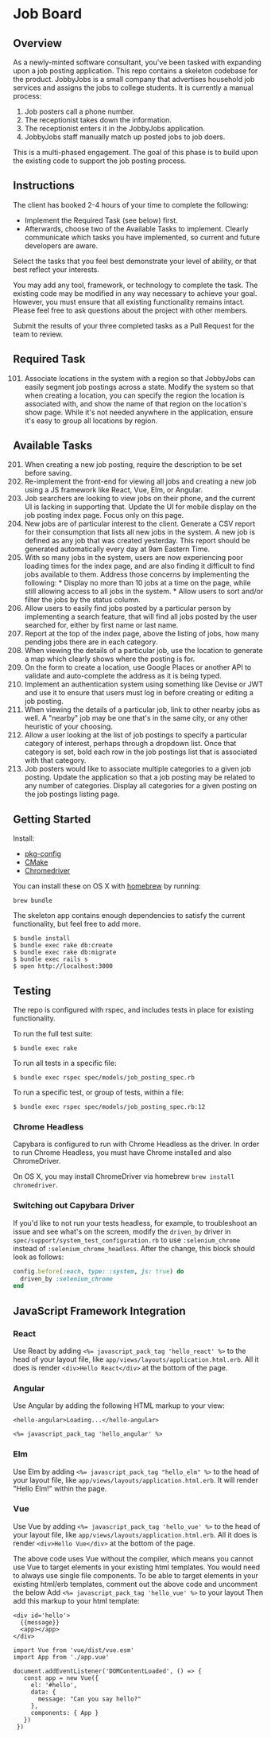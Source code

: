 # Job Board

## Overview
As a newly-minted software consultant, you've been tasked with expanding upon a job posting application. This repo contains a skeleton codebase for the product. JobbyJobs is a small company that advertises household job services and assigns the jobs to college students. It is currently a manual process:

1. Job posters call a phone number.
2. The receptionist takes down the information.
3. The receptionist enters it in the JobbyJobs application.
4. JobbyJobs staff manually match up posted jobs to job doers.

This is a multi-phased engagement. The goal of this phase is to build upon the existing code to support the job posting process.

## Instructions

The client has booked 2-4 hours of your time to complete the following:

* Implement the Required Task (see below) first.
* Afterwards, choose two of the Available Tasks to implement. Clearly communicate which tasks you have implemented, so current and future developers are aware.

Select the tasks that you feel best demonstrate your level of ability, or that best reflect your interests.

You may add any tool, framework, or technology to complete the task. The existing code may be modified in any way necessary to achieve your goal. However, you must ensure that all existing functionality remains intact. Please feel free to ask questions about the project with other members.

Submit the results of your three completed tasks as a Pull Request for the team to review.

## Required Task

101. Associate locations in the system with a region so that JobbyJobs can easily segment job postings across a state. Modify the system so that when creating a location, you can specify the region the location is associated with, and show the name of that region on the location's show page. While it's not needed anywhere in the application, ensure it's easy to group all locations by region.

## Available Tasks

201. When creating a new job posting, require the description to be set before saving.
202. Re-implement the front-end for viewing all jobs and creating a new job using a JS framework like React, Vue, Elm, or Angular.
203. Job searchers are looking to view jobs on their phone, and the current UI is lacking in supporting that. Update the UI for mobile display on the job posting index page. Focus only on this page.
204. New jobs are of particular interest to the client. Generate a CSV report for their consumption that lists all new jobs in the system. A new job is defined as any job that was created yesterday. This report should be generated automatically every day at 9am Eastern Time.
205. With so many jobs in the system, users are now experiencing poor loading times for the index page, and are also finding it difficult to find jobs available to them. Address those concerns by implementing the following:
    * Display no more than 10 jobs at a time on the page, while still allowing access to all jobs in the system.
    * Allow users to sort and/or filter the jobs by the status column.
206. Allow users to easily find jobs posted by a particular person by implementing a search feature, that will find all jobs posted by the user searched for, either by first name or last name.
207. Report at the top of the index page, above the listing of jobs, how many pending jobs there are in each category.
208. When viewing the details of a particular job, use the location to generate a map which clearly shows where the posting is for.
209. On the form to create a location, use Google Places or another API to validate and auto-complete the address as it is being typed.
210. Implement an authentication system using something like Devise or JWT and use it to ensure that users must log in before creating or editing a job posting.
211. When viewing the details of a particular job, link to other nearby jobs as well. A "nearby" job may be one that's in the same city, or any other heuristic of your choosing.
212. Allow a user looking at the list of job postings to specify a particular category of interest, perhaps through a dropdown list. Once that category is set, bold each row in the job postings list that is associated with that category.
213. Job posters would like to associate multiple categories to a given job posting. Update the application so that a job posting may be related to any number of categories. Display all categories for a given posting on the job postings listing page.

## Getting Started

Install:

* [pkg-config](https://freedesktop.org/wiki/Software/pkg-config/)
* [CMake](https://cmake.org/)
* [Chromedriver](https://sites.google.com/a/chromium.org/chromedriver/downloads)

You can install these on OS X with [homebrew](https://brew.sh/) by running:

```shell
brew bundle
```

The skeleton app contains enough dependencies to satisfy the current functionality, but feel free to add more.

```shell
$ bundle install
$ bundle exec rake db:create
$ bundle exec rake db:migrate
$ bundle exec rails s
$ open http://localhost:3000
```

## Testing

The repo is configured with rspec, and includes tests in place for existing functionality.

To run the full test suite:
```shell
$ bundle exec rake
```

To run all tests in a specific file:
```shell
$ bundle exec rspec spec/models/job_posting_spec.rb
```

To run a specific test, or group of tests, within a file:
```shell
$ bundle exec rspec spec/models/job_posting_spec.rb:12
```

### Chrome Headless

Capybara is configured to run with Chrome Headless as the driver. In order to run Chrome Headless, you must have Chrome installed and also ChromeDriver.

On OS X, you may install ChromeDriver via homebrew `brew install chromedriver`.

### Switching out Capybara Driver

If you'd like to not run your tests headless, for example, to troubleshoot an issue and see what's on the screen, modify the `driven_by` driver in `spec/support/system_test_configuration.rb` to use `:selenium_chrome` instead of `:selenium_chrome_headless`. After the change, this block should look as follows:

```ruby
config.before(:each, type: :system, js: true) do
  driven_by :selenium_chrome
end

```

## JavaScript Framework Integration

### React

Use React by adding `<%= javascript_pack_tag 'hello_react' %>` to the head of your layout file,
like `app/views/layouts/application.html.erb`. All it does is render `<div>Hello React</div>` at the bottom
of the page.

### Angular

Use Angular by adding the following HTML markup to your view:

```
<hello-angular>Loading...</hello-angular>

<%= javascript_pack_tag 'hello_angular' %>
```

### Elm

Use Elm by adding `<%= javascript_pack_tag "hello_elm" %>` to the head of your layout
file, like `app/views/layouts/application.html.erb`. It will render "Hello Elm!" within the page.

### Vue

Use Vue by adding `<%= javascript_pack_tag 'hello_vue' %>` to the head of your layout file, like `app/views/layouts/application.html.erb`. All it does is render `<div>Hello Vue</div>` at the bottom of the page.

The above code uses Vue without the compiler, which means you cannot
use Vue to target elements in your existing html templates. You would
need to always use single file components.
To be able to target elements in your existing html/erb templates,
comment out the above code and uncomment the below
Add `<%= javascript_pack_tag 'hello_vue' %>` to your layout
Then add this markup to your html template:
```
<div id='hello'>
  {{message}}
  <app></app>
</div>
```

```
import Vue from 'vue/dist/vue.esm'
import App from './app.vue'

document.addEventListener('DOMContentLoaded', () => {
   const app = new Vue({
     el: '#hello',
     data: {
       message: "Can you say hello?"
     },
     components: { App }
   })
 })
```
